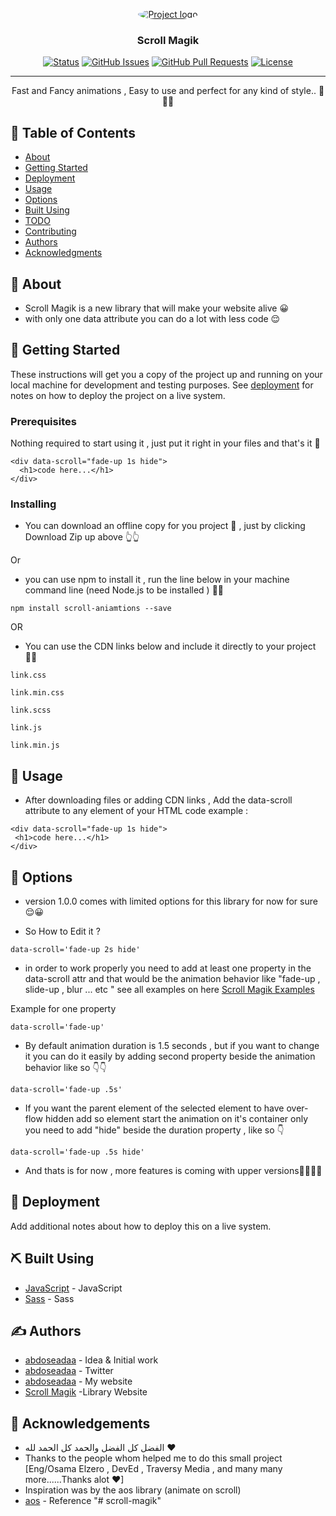 <p align="center">
  <a href="" rel="noopener">
 <img style="max-width:100%; object-fit: cover;border-radius: 50%;"  src="https://i.pinimg.com/originals/7e/f8/40/7ef840ef893dfc2f18fbd55367b318cf.gif" alt="Project logo"></a>
</p>

<h3 align="center">Scroll Magik</h3>

<div align="center">

[![Status](https://img.shields.io/badge/status-active-success.svg)]()
[![GitHub Issues](https://img.shields.io/github/issues/abdoseadaa/scroll-animations)](https://github.com/abdoseadaa/scroll-animations/issues)
[![GitHub Pull Requests](https://img.shields.io/github/issues-pr/abdoseadaa/scroll-animations)](https://github.com/abdoseadaa/scroll-anomations/pulls)
[![License](https://img.shields.io/badge/license-MIT-blue.svg)](/LICENSE)

</div>

---

<p align="center"> Fast and Fancy animations , Easy to use and perfect for any kind of style.. 🎉✨🎨
    <br> 
</p>

## 📝 Table of Contents

- [About](#about)
- [Getting Started](#getting_started)
- [Deployment](#deployment)
- [Usage](#usage)
- [Options](#options)
- [Built Using](#built_using)
- [TODO](../TODO.md)
- [Contributing](../CONTRIBUTING.md)
- [Authors](#authors)
- [Acknowledgments](#acknowledgement)

## 🧐 About <a name = "about"></a>

- Scroll Magik is a new library that will make your website alive 😀
- with only one data attribute you can do a lot with less code 😌

## 🏁 Getting Started <a name = "getting_started"></a>

These instructions will get you a copy of the project up and running on your local machine for development and testing purposes. See [deployment](#deployment) for notes on how to deploy the project on a live system.

### Prerequisites

Nothing required to start using it , just put it right in your files and that's it 🥳

```
<div data-scroll="fade-up 1s hide">
  <h1>code here...</h1>
</div>

```

### Installing

- You can download an offline copy for you project 📴 , just by clicking Download Zip up above 👆👆

Or

- you can use npm to install it , run the line below in your machine command line (need Node.js to be installed ) 📁📁

```
npm install scroll-aniamtions --save
```

OR

- You can use the CDN links below and include it directly to your project 🔗🔗

```
link.css
```

```
link.min.css
```

```
link.scss
```

```
link.js
```

```
link.min.js
```

## 🎈 Usage <a name="usage"></a>

- After downloading files or adding CDN links , Add the data-scroll attribute to any element of your HTML code
  example :

```
<div data-scroll="fade-up 1s hide">
 <h1>code here...</h1>
</div>
```

## 🎈 Options <a name="options"></a>

- version 1.0.0 comes with limited options for this library for now for sure 😌😀

- So How to Edit it ?

```
data-scroll='fade-up 2s hide'
```

- in order to work properly you need to add at least one property in the data-scroll attr and that would be the animation behavior like "fade-up , slide-up , blur ... etc "
  see all examples on here [Scroll Magik Examples](https://scroll.abdoseadaa.com/examples/)

Example for one property

```
data-scroll='fade-up'
```

- By default animation duration is 1.5 seconds , but if you want to change it you can do it easily by adding second property beside the animation behavior like so 👇👇

```
data-scroll='fade-up .5s'
```

- If you want the parent element of the selected element to have over-flow hidden add so element start the animation on it's container only you need to add "hide" beside the duration property , like so 👇

```
data-scroll='fade-up .5s hide'

```

- And thats is for now , more features is coming with upper versions🥳😌✨🎉

## 🚀 Deployment <a name = "deployment"></a>

Add additional notes about how to deploy this on a live system.

## ⛏️ Built Using <a name = "built_using"></a>

- [JavaScript](https://developer.mozilla.org/en-US/docs/Web/JavaScript) - JavaScript
- [Sass](https://sass-lang.com/) - Sass

## ✍️ Authors <a name = "authors"></a>

- [abdoseadaa](https://github.com/abdoseadaa) - Idea & Initial work
- [abdoseadaa](https://twitter.com/abdoseadaa) - Twitter
- [abdoseadaa](https://abdoseadaa.com/) - My website
- [Scroll Magik](https://scroll.abdoseadaa.com/) -Library Website

## 🎉 Acknowledgements <a name = "acknowledgement"></a>

- الفضل كل الفضل والحمد كل الحمد لله ❤
- Thanks to the people whom helped me to do this small project [Eng/Osama Elzero , DevEd , Traversy Media , and many many more......Thanks alot ❤]
- Inspiration was by the aos library (animate on scroll)
- [aos](https://michalsnik.github.io/aos/) - Reference
  "# scroll-magik"
